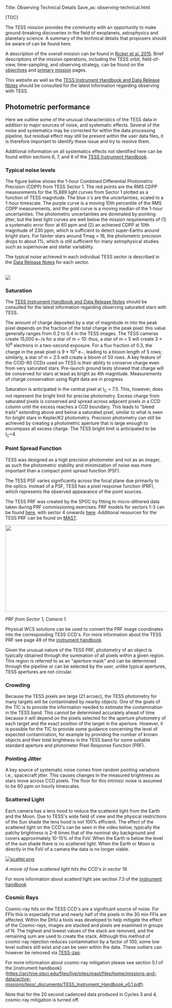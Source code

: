 Title: Observing Technical Details
Save_as: observing-technical.html

[TOC]

The TESS mission provides the community with an opportunity to make ground-breaking discoveries in the field of exoplanets, astrophysics and planetary science. A summary of the technical details that proposers should be aware of can be found here.

A description of the overall mission can be found in [Ricker et al. 2015](http://adsabs.harvard.edu/abs/2015JATIS...1a4003R). Brief descriptions of the mission operations, including the TESS orbit, field-of-view, time-sampling, and observing strategy, can be found on the [objectives](objectives.html) and [primary mission](primary.html) pages.

This website as well as the [TESS Instrument Handbook and Data Release Notes](documentation.html) should be consulted for the latest information regarding observing with TESS.

## Photometric performance
Here we outline some of the unusual characteristics of the TESS data in addition to major sources of noise, and systematic effects. Several of the noise and systematics may be corrected for within the data processing pipeline, but residual effect may still be present within the user data files, it is therefore important to identify these issue and try to resolve them. 

Additional information on all systematics effects not identified here can be found within sections 6, 7, and 8 of the [TESS Instrument Handbook](https://archive.stsci.edu/files/live/sites/mast/files/home/missions-and-data/active-missions/tess/_documents/TESS_Instrument_Handbook_v0.1.pdf).

### Typical noise levels

The figure below shows the 1-hour Combined Differential Photometric Precision (CDPP) from TESS Sector 1. The red points are the RMS CDPP measurements for the 15,889 light curves from Sector 1 plotted as a function of TESS magnitude. The blue x's are the uncertainties, scaled to a 1-hour timescale. The purple curve is a moving 10th percentile of the RMS CDPP measurements, and the gold curve is a moving median of the 1-hour uncertainties. The photometric uncertainties are dominated by pointing jitter, but the best light curves are well below the mission requirements of (1) a systematic error floor at 60 ppm and (2) an achieved CDPP at 10th magnitude of 230 ppm, which is sufficient to detect super-Earths around bright stars. For fainter stars around Tmag = 16, the photometric precision drops to about 1%, which is still sufficient for many astrophysical studies such as supernovae and stellar variability.

The typical noise achieved in each individual TESS sector is described in the [Data Release Notes](https://archive.stsci.edu/tess/tess_drn.html) for each sector.

<br/>
<img class="img-responsive" style="max-width:67%;" src="images/giprogram/cdpp_sector1.png">
<br/>

### Saturation

The [TESS Instrument Handbook and Data Release Notes](documentation.html) should be consulted for the latest information regarding observing saturated stars with TESS. 

The amount of charge deposited by a star of magnitude m into the peak pixel depends on the fraction of the total charge in the peak pixel: this value generally ranges from 0.2 to
0.4 in the TESS images. The TESS cameras create 15,000 e−/s for a star of m = 10: thus, a star of m = 5 will create 3 × 10<sup>6</sup> electrons in a two-second exposure. For a flux fraction
of 0.3, the charge in the peak pixel is 9 × 10<sup>5</sup> e−, leading to a bloom length of 5 rows; similarly, a star of m = 2.5 will create a bloom of 50 rows. A key feature of the CCID-80 CCDs used on TESS is their ability to conserve charge even from very saturated stars. Pre-launch ground tests showed that charge will be conserved for stars at least as bright as 4th magnitude. Measurements of charge conservation using flight data are in progress.

Saturation is anticipated in the central pixel at I<sub>C</sub> = 7.5. This, however, does not represent the bright limit for precise photometry. Excess charge from saturated pixels is conserved and spread across adjacent pixels in a CCD column until the excess reaches a CCD boundary. This leads to "bleed trails" extending above and below a saturated pixel, similar to what is seen for bright stars in Kepler/K2 photometry. Precision photometry can still be achieved by creating a photometric aperture that is large enough to encompass all excess charge. The TESS bright limit is anticipated to be I<sub>C</sub>=4. 

### Point Spread Function
TESS was designed as a high precision photometer and not as an imager, as such the photometric stability and minimization of noise was more important than a compact point spread function (PSF).

The TESS PSF varies significantly across the focal plane due primarily to the optics. Instead of a PSF, TESS has a pixel response function (PRF), which represents the observed appearance of the point sources. 

The TESS PRF was created by the SPOC by fitting to micro-dithered data taken during PRF commissioning exercises. PRF models for sectors 1-3 can be found [here](https://archive.stsci.edu/missions/tess/models/prf_fitsfiles/start_s0001/), with sector 4 onwards [here](https://archive.stsci.edu/missions/tess/models/prf_fitsfiles/start_s0004/). Additional resources for the TESS PRF can be found on [MAST](https://archive.stsci.edu/tess/all_products.html).

<p align="center">
  <img width="800" height="270" src="images/tess_psf.png">
</p>

*PRF from Sector 1, Camera 1.*

Physical WCS solutions can be used to convert the PRF image coordinates into the corresponding TESS CCD's.
For more information about the TESS PRF see page 49 of the [instrument handbook](https://archive.stsci.edu/files/live/sites/mast/files/home/missions-and-data/active-missions/tess/_documents/TESS_Instrument_Handbook_v0.1.pdf).

Given the unusual nature of the TESS PRF, photometry of an object is typically obtained through the summation of all pixels within a given region. This region is referred to as an "aperture mask" and can be determined through the pipeline or can be selected  by the user,  unlike typical apertures, TESS apertures are not circular. 

### Crowding
Because the TESS pixels are large (21 arcsec), the TESS photometry for many targets will be contaminated by nearby objects. One of the goals of the TIC is to provide the information needed to estimate the contamination in the TESS band. This cannot be determined accurately ahead of time because it will depend on the pixels selected for the aperture photometry of each target and the exact position of the target in the aperture. However, it is possible for the TIC to provide some guidance concerning the level of expected contamination, for example by providing the number of known objects and their total brightness in the TESS band for some suitable standard aperture and photometer Pixel Response Function (PRF). 

### Pointing Jitter
A key source of systematic noise comes from random pointing variations i.e., spacecraft jitter. This causes changes in the measured brightness as stars move across CCD pixels. The floor for this intrinsic noise is assumed to be 60 ppm on hourly timescales.

### Scattered Light

Each camera has a lens hood to reduce the scattered light from the Earth and the Moon. Due to TESS's wide field of view and the physical restrictions of the Sun shade the lens hood is not 100% efficient. The effect  of the scattered  light on the CCD's can be seen in the video  below, typically the patchy brightness  is 2-6 times that of the nominal sky background and covers approximately 10-15% of the FoV. When the Earth is  below the level  of the sun shade there  is no scattered light. When the Earth or Moon is directly in the FoV of a camera the data is no longer viable.

[![scatter.png](images/scatter.png)](https://www.youtube.com/watch?v=SP4QSF9G6FA "Scattered Light")

*A movie of how scattered light hits the CCD's in sector 19.*

For more information about scatterd light see section 7.3 of the [instrument handbook](https://archive.stsci.edu/missions/tess/doc/TESS_Instrument_Handbook_v0.1.pdf)


### Cosmic Rays
Cosmic-ray hits on the TESS CCD's are a significant source of noise. For FFIs this is  especially true and nearly half of the pixels in the 30 min FFIs are affected. Within the DHU a tools was developed to help mitigate the effect  of  the Cosmic-rays, images are  stacked and pixels are examined in groups of N. The highest and lowest values of the stack are removed, and the remaining sum are used to create the stack. Although this method of cosmic-ray rejection reduces contamination by a factor of  100,  some  low level outliers  still exist and can be seen within the data. These outliers  can however be removed via [TESS-zap](https://github.com/zkbt/tess-zap).

For more information about cosmic-ray mitigation please see section 5.1 of the [instrument handbook]
(https://archive.stsci.edu/files/live/sites/mast/files/home/missions-and-data/active-missions/tess/_documents/TESS_Instrument_Handbook_v0.1.pdf).

Note that for the 20 second cadenced data produced in Cycles 3 and 4, cosmic-ray mitigation is turned off.